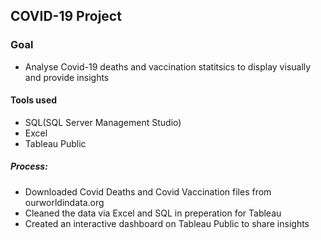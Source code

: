## COVID-19 Project 

### Goal
 - Analyse Covid-19 deaths and vaccination statitsics to display visually and provide insights

#### Tools used
- SQL(SQL Server Management Studio)
- Excel
- Tableau Public

##### Process:
- Downloaded Covid Deaths and Covid Vaccination files from ourworldindata.org
- Cleaned the data via Excel and SQL in preperation for Tableau
- Created an interactive dashboard on Tableau Public to share insights
